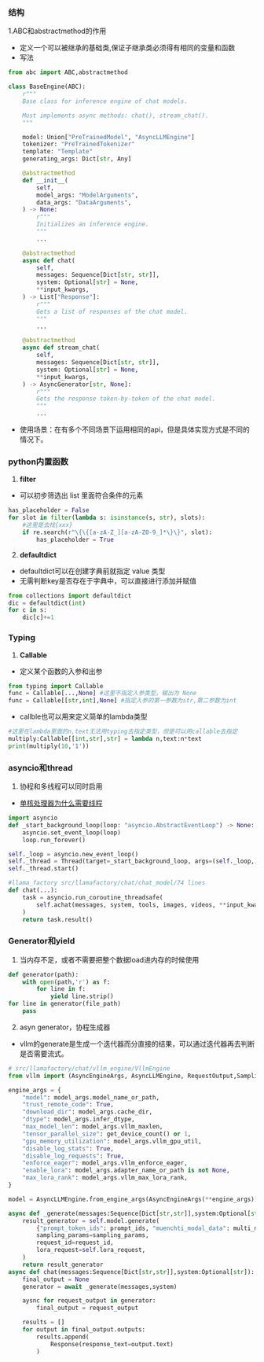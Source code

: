 ### 结构
1.ABC和abstractmethod的作用
- 定义一个可以被继承的基础类,保证子继承类必须得有相同的变量和函数
- 写法
```python 
from abc import ABC,abstractmethod

class BaseEngine(ABC):
    r"""
    Base class for inference engine of chat models.

    Must implements async methods: chat(), stream_chat().
    """

    model: Union["PreTrainedModel", "AsyncLLMEngine"]
    tokenizer: "PreTrainedTokenizer"
    template: "Template"
    generating_args: Dict[str, Any]

    @abstractmethod
    def __init__(
        self,
        model_args: "ModelArguments",
        data_args: "DataArguments",
    ) -> None:
        r"""
        Initializes an inference engine.
        """
        ...

    @abstractmethod
    async def chat(
        self,
        messages: Sequence[Dict[str, str]],
        system: Optional[str] = None,
        **input_kwargs,
    ) -> List["Response"]:
        r"""
        Gets a list of responses of the chat model.
        """
        ...

    @abstractmethod
    async def stream_chat(
        self,
        messages: Sequence[Dict[str, str]],
        system: Optional[str] = None,
        **input_kwargs,
    ) -> AsyncGenerator[str, None]:
        r"""
        Gets the response token-by-token of the chat model.
        """
        ...
```
- 使用场景：在有多个不同场景下运用相同的api，但是具体实现方式是不同的情况下。


### python内置函数
1. **filter**
- 可以初步筛选出 list 里面符合条件的元素
```python
has_placeholder = False
for slot in filter(lambda s: isinstance(s, str), slots):
    #这里是去找{xxx}
    if re.search(r"\{\{[a-zA-Z_][a-zA-Z0-9_]*\}\}", slot):
        has_placeholder = True
```
2. **defaultdict**
- defaultdict可以在创建字典前就指定 value 类型
- 无需判断key是否存在于字典中，可以直接进行添加并赋值
```python
from collections import defaultdict
dic = defaultdict(int)
for c in s:
    dic[c]+=1
```
### Typing
1. **Callable**
- 定义某个函数的入参和出参
```python
from typing import Callable
func = Callable[...,None] #这里不指定入参类型，输出为 None
func = Callable[[str,int],None] #指定入参的第一参数为str,第二参数为int
```
- callble也可以用来定义简单的lambda类型
```python
#这里在lambda里面的n,text无法用typing去指定类型，但是可以用callable去指定
multiply:Callable[[int,str],str] = lambda n,text:n*text
print(multiply(10,'1'))
```
### asyncio和thread
1. 协程和多线程可以同时启用

- [单核处理器为什么需要线程](https://www.bilibili.com/list/watchlater?oid=113567089035565&bvid=BV1eCz6YVEAb&spm_id_from=333.1245.top_right_bar_window_view_later.content.click)
```python
import asyncio
def _start_background_loop(loop: "asyncio.AbstractEventLoop") -> None:
    asyncio.set_event_loop(loop)
    loop.run_forever()

self._loop = asyncio.new_event_loop()
self._thread = Thread(target=_start_background_loop, args=(self._loop,), daemon=True)
self._thread.start()

#llama_factory src/llamafactory/chat/chat_model/74 lines
def chat(...):
    task = asyncio.run_coroutine_threadsafe(
        self.achat(messages, system, tools, images, videos, **input_kwargs), self._loop
    )
    return task.result()
```


### Generator和yield
1. 当内存不足，或者不需要把整个数据load进内存的时候使用
```python
def generator(path):
    with open(path,'r') as f:
        for line in f:
            yield line.strip()
for line in generator(file_path)
    pass
```
2. asyn generator，协程生成器
- vllm的generate是生成一个迭代器而分直接的结果，可以通过迭代器再去判断是否需要流式。
```python
# src/llamafactory/chat/vllm_engine/VllmEngine
from vllm import (AsyncEngineArgs, AsyncLLMEngine, RequestOutput,SamplingParams)

engine_args = {
    "model": model_args.model_name_or_path,
    "trust_remote_code": True,
    "download_dir": model_args.cache_dir,
    "dtype": model_args.infer_dtype,
    "max_model_len": model_args.vllm_maxlen,
    "tensor_parallel_size": get_device_count() or 1,
    "gpu_memory_utilization": model_args.vllm_gpu_util,
    "disable_log_stats": True,
    "disable_log_requests": True,
    "enforce_eager": model_args.vllm_enforce_eager,
    "enable_lora": model_args.adapter_name_or_path is not None,
    "max_lora_rank": model_args.vllm_max_lora_rank,
}

model = AsyncLLMEngine.from_engine_args(AsyncEngineArgs(**engine_args))

async def _generate(messages:Sequence[Dict[str,str]],system:Optional[str]):
    result_generator = self.model.generate(
        {"prompt_token_ids": prompt_ids, "muenchti_modal_data": multi_modal_data},
        sampling_params=sampling_params,
        request_id=request_id,
        lora_request=self.lora_request,
    )
    return result_generator
async def chat(messages:Sequence[Dict[str,str]],system:Optional[str]):
    final_output = None
    generator = await _generate(messages,system)

    aysnc for request_output in generator:
        final_output = request_output

    results = []
    for output in final_output.outputs:
        results.append(
            Response(response_text=output.text)
        )
```

